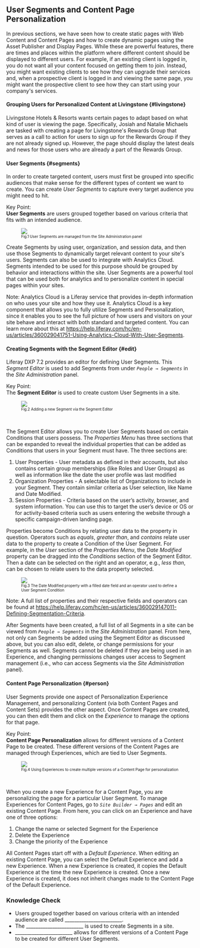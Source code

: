 ## User Segments and Content Page Personalization

In previous sections, we have seen how to create static pages with Web Content and Content Pages and how to create dynamic pages using the Asset Publisher and Display Pages. While these are powerful features, there are times and places within the platform where different content should be displayed to different users. For example, if an existing client is logged in, you do not want all your content focused on getting them to join. Instead, you might want existing clients to see how they can upgrade their services and, when a prospective client is logged in and viewing the same page, you might want the prospective client to see how they can start using your company's services.

#### Grouping Users for Personalized Content at Livingstone {#livingstone}

Livingstone Hotels & Resorts wants certain pages to adapt based on what kind of user is viewing the page. Specifically, Josiah and Natalie Michaels are tasked with creating a page for Livingstone's Rewards Group that serves as a call to action for users to sign up for the Rewards Group if they are not already signed up. However, the page should display the latest deals and news for those users who are already a part of the Rewards Group.

#### User Segments {#segments}

In order to create targeted content, users must first be grouped into specific audiences that make sense for the different types of content we want to create. You can create _User Segments_ to capture every target audience you might need to hit.

<div class="key-point">
Key Point: <br />
<strong>User Segments</strong> are users grouped together based on various criteria that fits with an intended audience.
</div>

<figure>
	<img src="../images/user-segments.png" style="max-height:23%;" />
	<figcaption style="font-size: x-small">Fig.1 User Segments are managed from the Site Administration panel</figcaption>
</figure>

Create Segments by using user, organization, and session data, and then use those Segments to dynamically target relevant content to your site's users. Segments can also be used to integrate with Analytics Cloud. Segments intended to be used for this purpose should be grouped by behavior and interactions within the site. User Segments are a powerful tool that can be used both for analytics and to personalize content in special pages within your sites.

<div class="note">
Note: Analytics Cloud is a Liferay service that provides in-depth information on who uses your site and how they use it. Analytics Cloud is a key component that allows you to fully utilize Segments and Personalization, since it enables you to see the full picture of how users and visitors on your site behave and interact with both standard and targeted content. You can learn more about this at <a href="https://help.liferay.com/hc/en-us/articles/360029041751-Using-Analytics-Cloud-With-User-Segments">https://help.liferay.com/hc/en-us/articles/360029041751-Using-Analytics-Cloud-With-User-Segments</a>.
</div>

#### Creating Segments with the Segment Editor {#edit}

Liferay DXP 7.2 provides an editor for defining User Segments. This _Segment Editor_ is used to add Segments from under _`People → Segments`_ in the _Site Administration_ panel.

<div class="key-point">
Key Point: <br />
The <strong>Segment Editor</strong> is used to create custom User Segments in a site.
</div>

<figure>
	<img src="../images/segment-editor.png" style="max-height:30%;" />
	<figcaption style="font-size: x-small">Fig.2 Adding a new Segment via the Segment Editor</figcaption>
</figure>

<br />

The Segment Editor allows you to create User Segments based on certain Conditions that users possess. The _Properties Menu_ has three sections that can be expanded to reveal the individual properties that can be added as Conditions that users in your Segment must have. The three sections are:

1. User Properties - User metadata as defined in their accounts, but also contains certain group memberships (like Roles and User Groups) as well as information like the date the user profile was last modified
2. Organization Properties - A selectable list of Organizations to include in your Segment. They contain similar criteria as User selection, like Name and Date Modified.
3. Session Properties - Criteria based on the user’s activity, browser, and system information. You can use this to target the user’s device or OS or for activity-based criteria such as users entering the website through a specific campaign-driven landing page.

Properties become Conditions by relating user data to the property in question. Operators such as _equals_, _greater than_, and _contains_ relate user data to the property to create a Condition of the User Segment. For example, in the _User_ section of the _Properties Menu_, the _Date Modified_ property can be dragged into the _Conditions_ section of the Segment Editor. Then a date can be selected on the right and an operator, e.g., _less than_, can be chosen to relate users to the data property selected.

<figure>
	<img src="../images/property-operator.png" style="max-height:30%;" />
	<figcaption style="font-size: x-small">Fig.3 The Date Modified property with a filled date field and an operator used to define a User Segment Condition</figcaption>
</figure>

<div class="note">
Note: A full list of properties and their respective fields and operators can be found at <a href="https://help.liferay.com/hc/en-us/articles/360029147011-Defining-Segmentation-Criteria">https://help.liferay.com/hc/en-us/articles/360029147011-Defining-Segmentation-Criteria</a>.
</div>

After Segments have been created, a full list of all Segments in a site can be viewed from _`People → Segments`_ in the _Site Administration_ panel. From here, not only can Segments be added using the Segment Editor as discussed above, but you can also edit, delete, or change permissions for your Segments as well. Segments cannot be deleted if they are being used in an Experience, and changing permissions changes user access to Segment management (i.e., who can access Segments via the _Site Administration_ panel).

#### Content Page Personalization {#person}

User Segments provide one aspect of Personalization Experience Management, and personalizing Content (via both Content Pages and Content Sets) provides the other aspect. Once Content Pages are created, you can then edit them and click on the _Experience_ to manage the options for that page.

<div class="key-point">
Key Point: <br />
<strong>Content Page Personalization</strong> allows for different versions of a Content Page to be created. These different versions of the Content Pages are managed through Experiences, which are tied to User Segments.
</div>

<figure>
	<img src="../images/personalizing-page.png" style="max-height:23%;" />
	<figcaption style="font-size: x-small">Fig.4 Using Experiences to create multiple versions of a Content Page for personalization</figcaption>
</figure>

<br />

When you create a new Experience for a Content Page, you are personalizing the page for a particular User Segment. To manage Experiences for Content Pages, go to _`Site Builder → Pages`_ and edit an existing Content Page. From here, you can click on an Experience and have one of three options:

1. Change the name or selected Segment for the Experience
2. Delete the Experience
3. Change the priority of the Experience

All Content Pages start off with a _Default Experience_. When editing an existing Content Page, you can select the Default Experience and add a new Experience. When a new Experience is created, it copies the Default Experience at the time the new Experience is created. Once a new Experience is created, it does not inherit changes made to the Content Page of the Default Experience.

<div class="summary">
<h3>Knowledge Check</h3>
<ul>
  <li>Users grouped together based on various criteria with an intended audience are called ________________________.</li>
  <li>The ________________________ is used to create Segments in a site.</li>
  <li>________________________ allows for different versions of a Content Page to be created for different User Segments.</li>
</ul>
</div>
